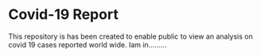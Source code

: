 # Covid-19 Report
 This repository is has been created to enable public to view an analysis on covid 19 cases reported world wide. 
Iam in.........
